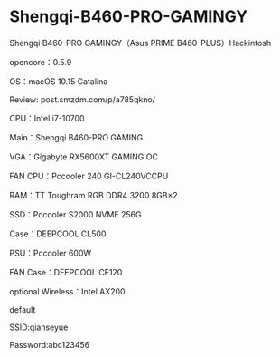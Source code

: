 # Shengqi-B460-PRO-GAMINGY
Shengqi B460-PRO GAMINGY（Asus PRIME B460-PLUS）Hackintosh

opencore：0.5.9

OS：macOS 10.15 Catalina


Review: post.smzdm.com/p/a785qkno/


CPU：Intel i7-10700

Main：Shengqi B460-PRO GAMING

VGA：Gigabyte RX5600XT GAMING OC

FAN CPU：Pccooler 240 GI-CL240VCCPU

RAM：TT Toughram RGB DDR4 3200 8GB×2

SSD：Pccooler S2000 NVME 256G

Case：DEEPCOOL CL500

PSU：Pccooler  600W

FAN Case：DEEPCOOL CF120



optional
Wireless：Intel AX200

default

SSID:qianseyue

Password:abc123456
